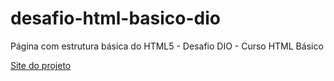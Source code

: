 # desafio-html-basico-dio
Página com estrutura básica do HTML5 - Desafio DIO - Curso HTML Básico

[Site do projeto](https://peixoto1990.github.io/desafio-html-basico-dio/)
